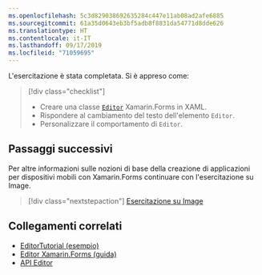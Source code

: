 ```yaml
---
ms.openlocfilehash: 5c3d829038692635284c447e11ab08ad2afe6885
ms.sourcegitcommit: 61a35d0643eb3bf5adb8f8831da54771d8dde626
ms.translationtype: HT
ms.contentlocale: it-IT
ms.lasthandoff: 09/17/2019
ms.locfileid: "71059695"
---
```

L'esercitazione è stata completata. Si è appreso come:

> [!div class="checklist"]
>
> - Creare una classe [`Editor`](xref:Xamarin.Forms.Editor) Xamarin.Forms in XAML.
> - Rispondere al cambiamento del testo dell'elemento `Editor`.
> - Personalizzare il comportamento di `Editor`.

## <a name="next-steps"></a>Passaggi successivi

Per altre informazioni sulle nozioni di base della creazione di applicazioni per dispositivi mobili con Xamarin.Forms continuare con l'esercitazione su Image.

> [!div class="nextstepaction"]
> [Esercitazione su Image](~/get-started/tutorials/image/index.yml)

## <a name="related-links"></a>Collegamenti correlati

- [EditorTutorial (esempio)](https://docs.microsoft.com/samples/xamarin/xamarin-forms-samples/getstarted-tutorials-editortutorial/)
- [Editor Xamarin.Forms (guida)](~/xamarin-forms/user-interface/text/editor.md)
- [API Editor](xref:Xamarin.Forms.Editor)
